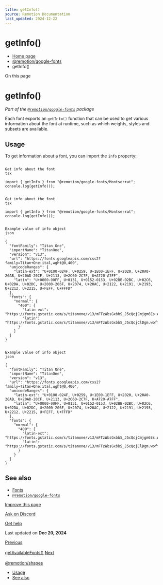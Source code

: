 ```yaml
---
title: getInfo()
source: Remotion Documentation
last_updated: 2024-12-22
---
```


# getInfo()

- [Home page](/)
- [@remotion/google-fonts](/docs/google-fonts/)
- getInfo()

On this page

# getInfo()

_Part of the [`@remotion/google-fonts`](/docs/google-fonts) package_

Each font exports an `getInfo()` function that can be used to get various information about the font at runtime, such as which weights, styles and subsets are available.

## Usage [​](\#usage "Direct link to Usage")

To get information about a font, you can import the `info` property:

```

Get info about the font
tsx

import { getInfo } from "@remotion/google-fonts/Montserrat";
console.log(getInfo());
```

```

Get info about the font
tsx

import { getInfo } from "@remotion/google-fonts/Montserrat";
console.log(getInfo());
```

```

Example value of info object
json

{
  "fontFamily": "Titan One",
  "importName": "TitanOne",
  "version": "v13",
  "url": "https://fonts.googleapis.com/css2?family=Titan+One:ital,wght@0,400",
  "unicodeRanges": {
    "latin-ext": "U+0100-024F, U+0259, U+1E00-1EFF, U+2020, U+20A0-20AB, U+20AD-20CF, U+2113, U+2C60-2C7F, U+A720-A7FF",
    "latin": "U+0000-00FF, U+0131, U+0152-0153, U+02BB-02BC, U+02C6, U+02DA, U+02DC, U+2000-206F, U+2074, U+20AC, U+2122, U+2191, U+2193, U+2212, U+2215, U+FEFF, U+FFFD"
  },
  "fonts": {
    "normal": {
      "400": {
        "latin-ext": "https://fonts.gstatic.com/s/titanone/v13/mFTzWbsGxbbS_J5cQcjCmjgm6Es.woff2",
        "latin": "https://fonts.gstatic.com/s/titanone/v13/mFTzWbsGxbbS_J5cQcjClDgm.woff2"
      }
    }
  }
}
```

```

Example value of info object
json

{
  "fontFamily": "Titan One",
  "importName": "TitanOne",
  "version": "v13",
  "url": "https://fonts.googleapis.com/css2?family=Titan+One:ital,wght@0,400",
  "unicodeRanges": {
    "latin-ext": "U+0100-024F, U+0259, U+1E00-1EFF, U+2020, U+20A0-20AB, U+20AD-20CF, U+2113, U+2C60-2C7F, U+A720-A7FF",
    "latin": "U+0000-00FF, U+0131, U+0152-0153, U+02BB-02BC, U+02C6, U+02DA, U+02DC, U+2000-206F, U+2074, U+20AC, U+2122, U+2191, U+2193, U+2212, U+2215, U+FEFF, U+FFFD"
  },
  "fonts": {
    "normal": {
      "400": {
        "latin-ext": "https://fonts.gstatic.com/s/titanone/v13/mFTzWbsGxbbS_J5cQcjCmjgm6Es.woff2",
        "latin": "https://fonts.gstatic.com/s/titanone/v13/mFTzWbsGxbbS_J5cQcjClDgm.woff2"
      }
    }
  }
}
```

## See also [​](\#see-also "Direct link to See also")

- [Fonts](/docs/fonts)
- [`@remotion/google-fonts`](/docs/google-fonts)

[Improve this page](https://github.com/remotion-dev/remotion/edit/main/packages/docs/docs/google-fonts/get-info.mdx)

[Ask on Discord](https://remotion.dev/discord)

[Get help](/docs/get-help)

Last updated on **Dec 20, 2024**

[Previous\
\
getAvailableFonts()](/docs/google-fonts/get-available-fonts) [Next\
\
@remotion/shapes](/docs/shapes/)

- [Usage](#usage)
- [See also](#see-also)
